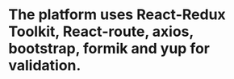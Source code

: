 # The platform uses React-Redux Toolkit, React-route, axios, bootstrap, formik and yup for validation. 

